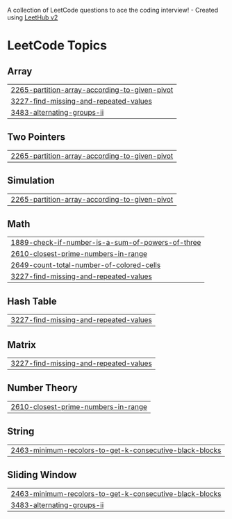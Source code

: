 A collection of LeetCode questions to ace the coding interview! - Created using [LeetHub v2](https://github.com/arunbhardwaj/LeetHub-2.0)
<!---LeetCode Topics Start-->
# LeetCode Topics
## Array
|  |
| ------- |
| [2265-partition-array-according-to-given-pivot](https://github.com/harsh-srivastv/March-Leetcode-Challenge-2025/tree/master/2265-partition-array-according-to-given-pivot) |
| [3227-find-missing-and-repeated-values](https://github.com/harsh-srivastv/March-Leetcode-Challenge-2025/tree/master/3227-find-missing-and-repeated-values) |
| [3483-alternating-groups-ii](https://github.com/harsh-srivastv/March-Leetcode-Challenge-2025/tree/master/3483-alternating-groups-ii) |
## Two Pointers
|  |
| ------- |
| [2265-partition-array-according-to-given-pivot](https://github.com/harsh-srivastv/March-Leetcode-Challenge-2025/tree/master/2265-partition-array-according-to-given-pivot) |
## Simulation
|  |
| ------- |
| [2265-partition-array-according-to-given-pivot](https://github.com/harsh-srivastv/March-Leetcode-Challenge-2025/tree/master/2265-partition-array-according-to-given-pivot) |
## Math
|  |
| ------- |
| [1889-check-if-number-is-a-sum-of-powers-of-three](https://github.com/harsh-srivastv/March-Leetcode-Challenge-2025/tree/master/1889-check-if-number-is-a-sum-of-powers-of-three) |
| [2610-closest-prime-numbers-in-range](https://github.com/harsh-srivastv/March-Leetcode-Challenge-2025/tree/master/2610-closest-prime-numbers-in-range) |
| [2649-count-total-number-of-colored-cells](https://github.com/harsh-srivastv/March-Leetcode-Challenge-2025/tree/master/2649-count-total-number-of-colored-cells) |
| [3227-find-missing-and-repeated-values](https://github.com/harsh-srivastv/March-Leetcode-Challenge-2025/tree/master/3227-find-missing-and-repeated-values) |
## Hash Table
|  |
| ------- |
| [3227-find-missing-and-repeated-values](https://github.com/harsh-srivastv/March-Leetcode-Challenge-2025/tree/master/3227-find-missing-and-repeated-values) |
## Matrix
|  |
| ------- |
| [3227-find-missing-and-repeated-values](https://github.com/harsh-srivastv/March-Leetcode-Challenge-2025/tree/master/3227-find-missing-and-repeated-values) |
## Number Theory
|  |
| ------- |
| [2610-closest-prime-numbers-in-range](https://github.com/harsh-srivastv/March-Leetcode-Challenge-2025/tree/master/2610-closest-prime-numbers-in-range) |
## String
|  |
| ------- |
| [2463-minimum-recolors-to-get-k-consecutive-black-blocks](https://github.com/harsh-srivastv/March-Leetcode-Challenge-2025/tree/master/2463-minimum-recolors-to-get-k-consecutive-black-blocks) |
## Sliding Window
|  |
| ------- |
| [2463-minimum-recolors-to-get-k-consecutive-black-blocks](https://github.com/harsh-srivastv/March-Leetcode-Challenge-2025/tree/master/2463-minimum-recolors-to-get-k-consecutive-black-blocks) |
| [3483-alternating-groups-ii](https://github.com/harsh-srivastv/March-Leetcode-Challenge-2025/tree/master/3483-alternating-groups-ii) |
<!---LeetCode Topics End-->